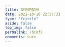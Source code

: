 ```yaml
---
title: 友链朋友圈
date: 2021-10-16 22:37:31
type: "fcircle"
aside: false
top_img: false
permalink: /hcof/
comments: ture
---
```


<script>
  window.circle_config = {
    api: 'https://wyblog.eu.org'
  }
</script>

<script defer="defer" type="module" src="hcof/js/fcircle-module.js"></script>
<link href="/hcof/css/circle.css" rel="stylesheet" />
<script defer="defer" src="/hcof/js/circle.js" nomodule></script>
<div id="app"></div>
